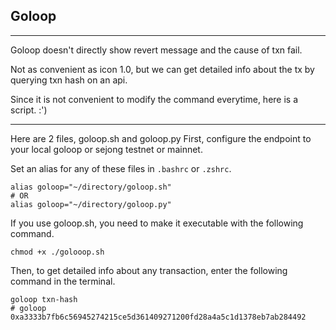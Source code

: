 ## Goloop
---
Goloop doesn't directly show revert message and the cause of txn fail.

Not as convenient as icon 1.0, but we can get detailed info about the tx by querying txn hash on an api.

Since it is not convenient to modify the command everytime, here is a script. :')

---
Here are 2 files, goloop.sh and goloop.py
First, configure the endpoint to your local goloop or sejong testnet or mainnet.

Set an alias for any of these files in `.bashrc` or `.zshrc`.

```shell
alias goloop="~/directory/goloop.sh"
# OR
alias goloop="~/directory/goloop.py"
```

If you use goloop.sh, you need to make it executable with the following command.
```shell
chmod +x ./golooop.sh
```

Then, to get detailed info about any transaction, enter the following command in the terminal.
```shell
goloop txn-hash
# goloop 0xa3333b7fb6c56945274215ce5d361409271200fd28a4a5c1d1378eb7ab284492
```
